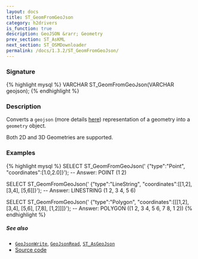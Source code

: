 ```yaml
---
layout: docs
title: ST_GeomFromGeoJson
category: h2drivers
is_function: true
description: GeoJSON &rarr; Geometry
prev_section: ST_AsKML
next_section: ST_OSMDownloader
permalink: /docs/1.3.2/ST_GeomFromGeoJson/
---
```


### Signature

{% highlight mysql %}
VARCHAR ST_GeomFromGeoJson(VARCHAR geojson);
{% endhighlight %}

### Description

Converts a `geojson` (more details [here][wiki]) representation of a geometry into a `geometry` object.

Both 2D and 3D Geometries are supported.

### Examples

{% highlight mysql %}
SELECT ST_GeomFromGeoJson('
	{"type":"Point",
	 "coordinates":[1.0,2.0]}');
-- Answer: POINT (1 2)

SELECT ST_GeomFromGeoJson('
	{"type":"LineString",
	 "coordinates":[[1,2], [3,4], [5,6]]}');
-- Answer: LINESTRING (1 2, 3 4, 5 6)

SELECT ST_GeomFromGeoJson('
	{"type":"Polygon",
	 "coordinates":[[[1,2], [3,4], [5,6], [7,8], [1,2]]]}');
-- Answer: POLYGON ((1 2, 3 4, 5 6, 7 8, 1 2)) 
{% endhighlight %}

##### See also

* [`GeoJsonWrite`](../GeoJsonWrite), [`GeoJsonRead`](../GeoJsonRead), [`ST_AsGeoJson`](../ST_AsGeoJson)
* <a href="https://github.com/orbisgis/h2gis/blob/master/h2gis-functions/src/main/java/org/h2gis/functions/io/geojson/ST_GeomFromGeoJSON.java" target="_blank">Source code</a>

[wiki]: http://en.wikipedia.org/wiki/GeoJSON

